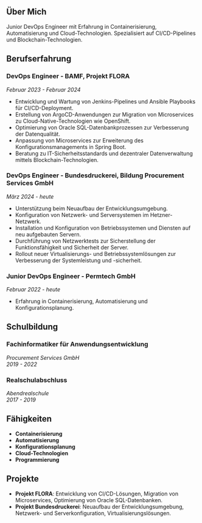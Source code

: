 ## Über Mich
Junior DevOps Engineer mit Erfahrung in Containerisierung, Automatisierung und Cloud-Technologien. Spezialisiert auf CI/CD-Pipelines und Blockchain-Technologien.

## Berufserfahrung

### DevOps Engineer - BAMF, Projekt FLORA
*Februar 2023 - Februar 2024*  
- Entwicklung und Wartung von Jenkins-Pipelines und Ansible Playbooks für CI/CD-Deployment.
- Erstellung von ArgoCD-Anwendungen zur Migration von Microservices zu Cloud-Native-Technologien wie OpenShift.
- Optimierung von Oracle SQL-Datenbankprozessen zur Verbesserung der Datenqualität.
- Anpassung von Microservices zur Erweiterung des Konfigurationsmanagements in Spring Boot.
- Beratung zu IT-Sicherheitsstandards und dezentraler Datenverwaltung mittels Blockchain-Technologien.

### DevOps Engineer - Bundesdruckerei, Bildung Procurement Services GmbH
*März 2024 - heute*  
- Unterstützung beim Neuaufbau der Entwicklungsumgebung.
- Konfiguration von Netzwerk- und Serversystemen im Hetzner-Netzwerk.
- Installation und Konfiguration von Betriebssystemen und Diensten auf neu aufgebauten Servern.
- Durchführung von Netzwerktests zur Sicherstellung der Funktionsfähigkeit und Sicherheit der Server.
- Rollout neuer Virtualisierungs- und Betriebssystemlösungen zur Verbesserung der Systemleistung und -sicherheit.

### Junior DevOps Engineer - Permtech GmbH
*Februar 2022 - heute*  
- Erfahrung in Containerisierung, Automatisierung und Konfigurationsplanung.

## Schulbildung

### Fachinformatiker für Anwendungsentwicklung
*Procurement Services GmbH*  
*2019 - 2022*

### Realschulabschluss
*Abendrealschule*  
*2017 - 2019*

## Fähigkeiten
- **Containerisierung**
- **Automatisierung**
- **Konfigurationsplanung**
- **Cloud-Technologien**
- **Programmierung**

## Projekte
- **Projekt FLORA**: Entwicklung von CI/CD-Lösungen, Migration von Microservices, Optimierung von Oracle SQL-Datenbanken.
- **Projekt Bundesdruckerei**: Neuaufbau der Entwicklungsumgebung, Netzwerk- und Serverkonfiguration, Virtualisierungslösungen.
